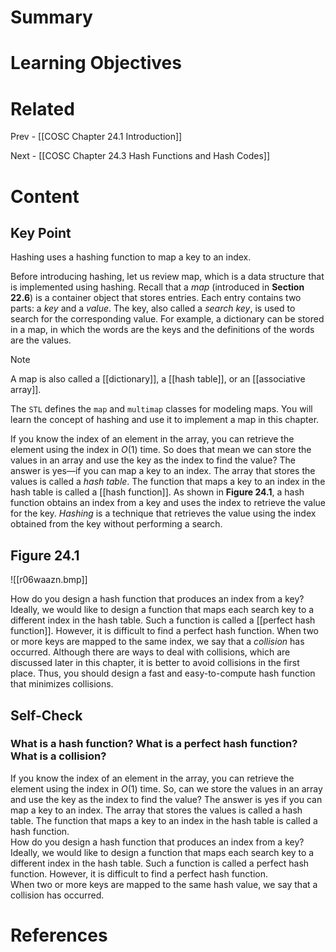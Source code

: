 # Summary

# Learning Objectives

# Related
Prev - [[COSC Chapter 24.1 Introduction]]

Next - [[COSC Chapter 24.3 Hash Functions and Hash Codes]]
# Content
## Key Point
Hashing uses a hashing function to map a key to an index.

Before introducing hashing, let us review map, which is a data structure that is implemented using hashing. Recall that a _map_ (introduced in **Section 22.6**) is a container object that stores entries. Each entry contains two parts: a _key_ and a _value_. The key, also called a _search key_, is used to search for the corresponding value. For example, a dictionary can be stored in a map, in which the words are the keys and the definitions of the words are the values.

>[!Note]
A map is also called a [[dictionary]], a [[hash table]], or an [[associative array]].

The `STL` defines the `map` and `multimap` classes for modeling maps. You will learn the concept of hashing and use it to implement a map in this chapter.

If you know the index of an element in the array, you can retrieve the element using the index in _O_(1) time. So does that mean we can store the values in an array and use the key as the index to find the value? The answer is yes—if you can map a key to an index. The array that stores the values is called a _hash table_. The function that maps a key to an index in the hash table is called a [[hash function]]. As shown in **Figure 24.1**, a hash function obtains an index from a key and uses the index to retrieve the value for the key. _Hashing_ is a technique that retrieves the value using the index obtained from the key without performing a search.

## Figure 24.1
![[r06waazn.bmp]]

How do you design a hash function that produces an index from a key? Ideally, we would like to design a function that maps each search key to a different index in the hash table. Such a function is called a [[perfect hash function]]. However, it is difficult to find a perfect hash function. When two or more keys are mapped to the same index, we say that a _collision_ has occurred. Although there are ways to deal with collisions, which are discussed later in this chapter, it is better to avoid collisions in the first place. Thus, you should design a fast and easy-to-compute hash function that minimizes collisions.

## Self-Check
### What is a hash function? What is a perfect hash function? What is a collision?
If you know the index of an element in the array, you can retrieve the element using the index in $O(1)$ time. So, can we store the values in an array and use the key as the index to find the value? The answer is yes if you can map a key to an index. The array that stores the values is called a hash table. The function that maps a key to an index in the hash table is called a hash function.  
How do you design a hash function that produces an index from a key? Ideally, we would like to design a function that maps each search key to a different index in the hash table. Such a function is called a perfect hash function. However, it is difficult to find a perfect hash function.  
When two or more keys are mapped to the same hash value, we say that a collision has occurred.
# References
